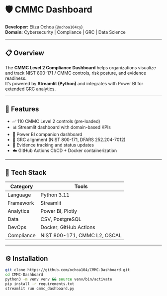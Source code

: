 # 🛡️ CMMC Dashboard
**Developer:** Eliza Ochoa (`@ochoa104cy`)  
**Domain:** Cybersecurity | Compliance | GRC | Data Science  

---

## 📋 Overview
The **CMMC Level 2 Compliance Dashboard** helps organizations visualize and track NIST 800-171 / CMMC controls, risk posture, and evidence readiness.  
It’s powered by **Streamlit (Python)** and integrates with Power BI for extended GRC analytics.

---

## 🚀 Features
- ✅ 110 CMMC Level 2 controls (pre-loaded)
- 📊 Streamlit dashboard with domain-based KPIs
- 🧩 Power BI companion dashboard
- 🔐 GRC alignment (NIST 800-171, DFARS 252.204-7012)
- 🧠 Evidence tracking and status updates
- ☁️ GitHub Actions CI/CD + Docker containerization

---

## 🧰 Tech Stack
| Category | Tools |
|-----------|-------|
| Language | Python 3.11 |
| Framework | Streamlit |
| Analytics | Power BI, Plotly |
| Data | CSV, PostgreSQL |
| DevOps | Docker, GitHub Actions |
| Compliance | NIST 800-171, CMMC L2, OSCAL |

---

## ⚙️ Installation
```bash
git clone https://github.com/ochoa104/CMMC-Dashboard.git
cd CMMC-Dashboard
python3 -m venv venv && source venv/bin/activate
pip install -r requirements.txt
streamlit run cmmc_dashboard.py
